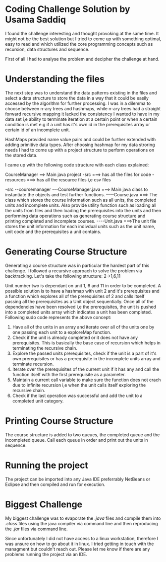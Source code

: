 Coding Challenge Solution by Usama Saddiq
==========================================

I found the challenge interesting and thought provoking at the same time. It might not be the best solution but I tried to come up with something optimal, easy to read and which utilized the core programming concepts such as recursion, data structures and sequence.

First of all I had to analyse the problem and decipher the challenge at hand.

Understanding the files
============================

The next step was to understand the data patterns existing in the files and select a data structure to store the data in a way that it could be easily accessed by the algorithm for further processing. I was in a dilemma to choose between n-ary trees and hashmaps, while n-ary trees had a straight forward recursive mapping it lacked the consistency I wanted to have in my data set i,e ability to terminate iteration at a certain point or when a certain condition is met e.g if a unit has it's own id in the prerequisites array or certain id of an incomplete unit.

HashMaps provided name value pairs and could be further extended with adding primitive data types. After choosing hashmap for my data stroring needs I had to come up with a project structure to perform operations on the stored data.


I came up with the following code structure with each class explained:

CourseManager  ==> Main java project
-src       ===> has all the files for code
-resources ===> has all the resource files i,e csv files

-src
--coursemanager
---CourseManager.java  ===> Main java class to instantiate the objects and test further functions.
----Course.java    ===> The class which stores the course information such as all units, the completed units and incomplete units. Also provide utility function such as loading all the units from files and then loading the prerequisites into the units and then performing data operations such as generating course structure and printing completed and incomplete courses.
----Unit.java     ===>The unit file stores the unit information for each indivdual units such as the unit name, unit code and the prerequisites a unit contains.


Generating Course Structure
=============================
Generating a course structure was in particular the hardest part of this challenge. I followed a recursive approach to solve the problem via backtracking. Let's take the following structure:
2->1,6,11

Unit number two is dependant on unit 1, 6 and 11 in order to be completed. A possible solution is to have a hashmap with unit 2 and it's prerequisites and a function which explores all of the prerequisites of 2 and calls itself passing all the prerequisites as a Unit object sequentially. Once all of the dependencies have been resolved i,e the prerequisites, the unit is pushed into a completed units array which indicates a unit has been completed. Following sudo code represents the above concept:

1. Have all of the units in an array and iterate over all of the units one by one passing each unit to a exploreMap function.
2. Check if the unit is already completed or it does not have any prerequisites. This is basically the base case of recursion which helps in terminating the recursive chain.
3. Explore the passed units prerequisites, check if the unit is a part of it's own prerequisites or has a prerequisite in the incomplete units array and terminate recursion.
3. Iterate over the prerequisites of the current unit if it has any and call the function itself with the first prerequisite as a parameter.
4. Maintain a current call variable to make sure the function does not crach due to infinite recursion i,e when the unit calls itself exploring the recursive chain.
5. Check if the last operation was successful and add the unit to a completed unit category.

Printing Course Structure
==========================
The course structure is added to two queues, the completed queue and the incompleted queue. Call each queue in order and print out the units in sequence.


Running the project
===================

The project can be imported into any Java IDE preferrably NetBeans or Eclipse and then compiled and run for execution.


Biggest Challenge
==================
My biggest challenge was to evaporate the *.java* files and compile them into *.class* files using the java compiler via command line and then reproducing the *.jar* files via command line.

Since unfortunately I did not have access to a linux workstation, therefore I was unsure on how to go about it in linux. I tried getting in touch with the managment but couldn't reach out. Please let me know if there are any problems running the project via an IDE.